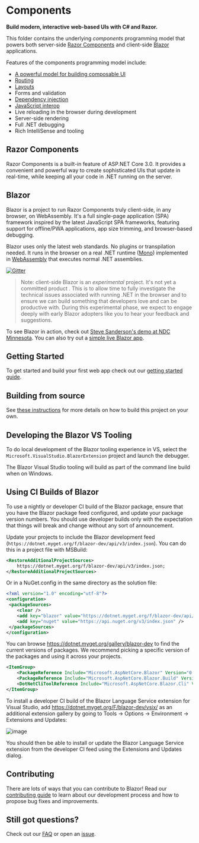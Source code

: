 # Components

**Build modern, interactive web-based UIs with C# and Razor.**

This folder contains the underlying *components* programming model that powers both server-side [Razor Components](#razor-components) and client-side [Blazor](#blazor) applications.

Features of the components programming model include:

- [A powerful model for building composable UI](https://blazor.net/docs/components/index.html)
- [Routing](https://blazor.net/docs/routing.html)
- [Layouts](https://blazor.net/docs/layouts.html)
- Forms and validation
- [Dependency injection](https://blazor.net/docs/dependency-injection.html)
- [JavaScript interop](https://blazor.net/docs/javascript-interop.html)
- Live reloading in the browser during development
- Server-side rendering
- Full .NET debugging
- Rich IntelliSense and tooling

## Razor Components

Razor Components is a built-in feature of ASP.NET Core 3.0. It provides a convenient and powerful way to create sophisticated UIs that update in real-time, while keeping all your code in .NET running on the server.

## Blazor

Blazor is a project to run Razor Components truly client-side, in any browser, on WebAssembly. It's a full single-page application (SPA) framework inspired by the latest JavaScript SPA frameworks, featuring support for offline/PWA applications, app size trimming, and browser-based debugging.

Blazor uses only the latest web standards. No plugins or transpilation needed. It runs in the browser on a real .NET runtime ([Mono](http://www.mono-project.com/news/2017/08/09/hello-webassembly/)) implemented in [WebAssembly](http://webassembly.org) that executes normal .NET assemblies.

[![Gitter](https://badges.gitter.im/aspnet/Blazor.svg)](https://gitter.im/aspnet/Blazor?utm_source=badge&utm_medium=badge&utm_campaign=pr-badge)

> Note: client-side Blazor is an *experimental* project. It's not yet a committed product . This is to allow time to fully investigate the technical issues associated with running .NET in the browser and to ensure we can build something that developers love and can be productive with. During this experimental phase, we expect to engage deeply with early Blazor adopters like you to hear your feedback and suggestions.

To see Blazor in action, check out [Steve Sanderson's demo at NDC Minnesota](https://www.youtube.com/watch?v=JU-6pAxqAa4). You can also try out a [simple live Blazor app](https://blazor-demo.github.io/).

## Getting Started

To get started and build your first web app check out our [getting started guide](https://go.microsoft.com/fwlink/?linkid=870449).

## Building from source

See [these instructions](/docs/BuildFromSource.md) for more details on how to build this project on your own.

## Developing the Blazor VS Tooling

To do local development of the Blazor tooling experience in VS, select the `Microsoft.VisualStudio.BlazorExtension`
project and launch the debugger.

The Blazor Visual Studio tooling will build as part of the command line build when on Windows.

## Using CI Builds of Blazor

To use a nightly or developer CI build of the Blazor package, ensure that you have the Blazor package feed configured, and update your package version numbers. You should use developer builds only with the expectation that things will break and change without any sort of announcement.

Update your projects to include the Blazor development feed (`https://dotnet.myget.org/f/blazor-dev/api/v3/index.json`). You can do this in a project file with MSBuild:

```xml
<RestoreAdditionalProjectSources>
    https://dotnet.myget.org/f/blazor-dev/api/v3/index.json;
</RestoreAdditionalProjectSources>
```

Or in a NuGet.config in the same directory as the solution file:

```xml
<?xml version="1.0" encoding="utf-8"?>
<configuration>
 <packageSources>
    <clear />
    <add key="blazor" value="https://dotnet.myget.org/f/blazor-dev/api/v3/index.json" />
    <add key="nuget" value="https://api.nuget.org/v3/index.json" />
 </packageSources>
</configuration>
```

You can browse https://dotnet.myget.org/gallery/blazor-dev to find the current versions of packages. We recommend picking a specific version of the packages and using it across your projects.

```xml
<ItemGroup>
    <PackageReference Include="Microsoft.AspNetCore.Blazor" Version="0.3.0-preview1-10220" />
    <PackageReference Include="Microsoft.AspNetCore.Blazor.Build" Version="0.3.0-preview1-10220" PrivateAssets="all" />
    <DotNetCliToolReference Include="Microsoft.AspNetCore.Blazor.Cli" Version="0.3.0-preview1-10220" />
</ItemGroup>
```

To install a developer CI build of the Blazor Language Service extension for Visual Studio, add https://dotnet.myget.org/F/blazor-dev/vsix/ as an additional extension gallery by going to Tools -> Options -> Environment -> Extensions and Updates:

![image](https://user-images.githubusercontent.com/1874516/39077607-2729edb2-44b8-11e8-8798-701ba632fdd4.png)

You should then be able to install or update the Blazor Language Service extension from the developer CI feed using the Extensions and Updates dialog.

## Contributing

There are lots of ways that you can contribute to Blazor! Read our [contributing guide](https://github.com/aspnet/Blazor/blob/master/CONTRIBUTING.md) to learn about our development process and how to propose bug fixes and improvements.

## Still got questions?

Check out our [FAQ](https://github.com/aspnet/Blazor/wiki/FAQ) or open an [issue](https://github.com/aspnet/Blazor/issues).
